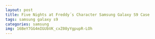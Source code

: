 ```yaml
---
layout: post
title: Five Nights at Freddy´s Character Samsung Galaxy S9 Case
tags: samsung galaxy s9
categories: samsung
img: 16BeY7GG4mIGUbVK_cxZ08yYgpupR-LOh
---
```

